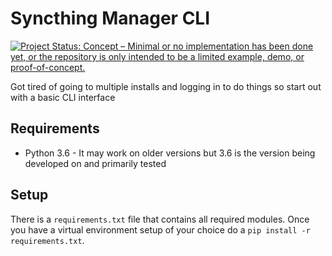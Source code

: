 # Syncthing Manager CLI

[![Project Status: Concept – Minimal or no implementation has been done yet, or the repository is only intended to be a limited example, demo, or proof-of-concept.](https://www.repostatus.org/badges/latest/concept.svg)](https://www.repostatus.org/#concept)

Got tired of going to multiple installs and logging in to do things so start out with a basic CLI interface

## Requirements

- Python 3.6 - It may work on older versions but 3.6 is the version being developed on and primarily tested

## Setup

There is a `requirements.txt` file that contains all required modules.  Once you have a virtual environment setup of your choice do a `pip install -r requirements.txt`.
